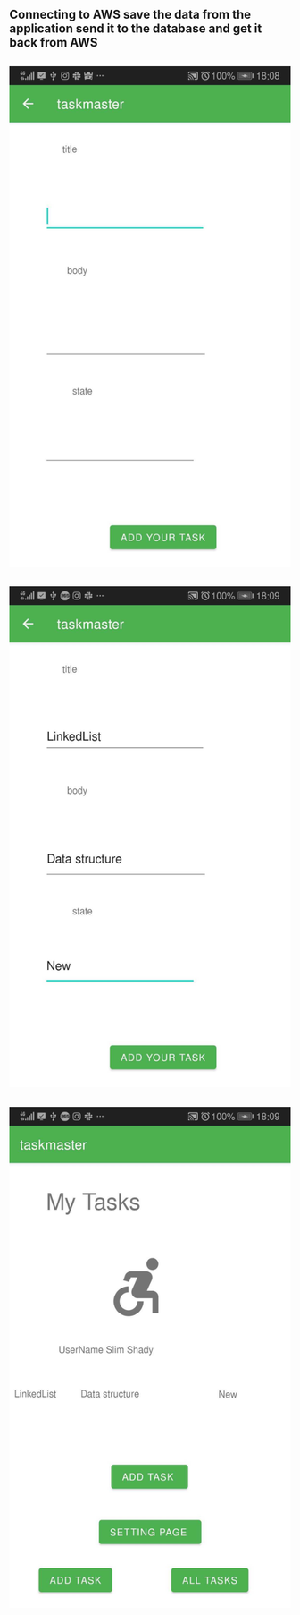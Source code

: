 ## Connecting to AWS save the data from the application send it to the database and get it back from AWS


## ![image description](lab29A.jpg)
## ![image description](LAB29B.jpg)
## ![image description](LAB29C.jpg)


